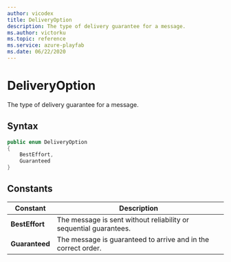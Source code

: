 ```yaml
---
author: vicodex
title: DeliveryOption
description: The type of delivery guarantee for a message.
ms.author: victorku
ms.topic: reference
ms.service: azure-playfab
ms.date: 06/22/2020
---
```


# DeliveryOption

The type of delivery guarantee for a message.

## Syntax

```csharp
public enum DeliveryOption
{
    BestEffort,
    Guaranteed
}
```

## Constants

| **Constant** | **Description** |
| --- | --- |
| **BestEffort** | The message is sent without reliability or sequential guarantees. |
| **Guaranteed** | The message is guaranteed to arrive and in the correct order. |
